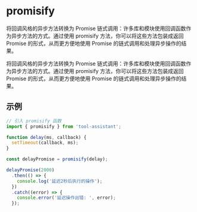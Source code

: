 # promisify

将回调风格的异步方法转换为 Promise 链式调用：许多库和模块使用回调函数作为异步方法的方式。通过使用 promisify 方法，你可以将这些方法包装成返回 Promise 的形式，从而更方便地使用 Promise 的链式调用和处理异步操作的结果。

将回调风格的异步方法转换为 Promise 链式调用：许多库和模块使用回调函数作为异步方法的方式。通过使用 promisify 方法，你可以将这些方法包装成返回 Promise 的形式，从而更方便地使用 Promise 的链式调用和处理异步操作的结果。

## 示例

```javascript
// 引入 promisify 函数
import { promisify } from 'tool-assistant'; 

function delay(ms, callback) {
  setTimeout(callback, ms);
}

const delayPromise = promisify(delay);

delayPromise(2000)
  .then(() => {
    console.log('延迟2秒后执行的操作');
  })
  .catch((error) => {
    console.error('延迟操作出错: ', error);
  });


```
